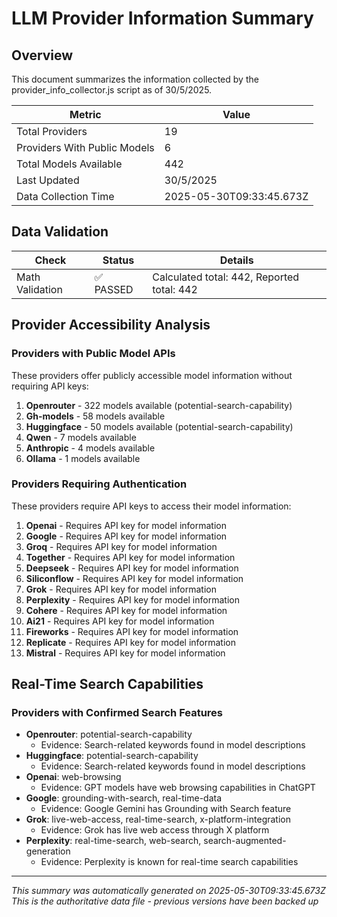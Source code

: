 # LLM Provider Information Summary

## Overview

This document summarizes the information collected by the provider_info_collector.js script as of 30/5/2025.

| Metric | Value |
|--------|-------|
| Total Providers | 19 |
| Providers With Public Models | 6 |
| Total Models Available | 442 |
| Last Updated | 30/5/2025 |
| Data Collection Time | 2025-05-30T09:33:45.673Z |

## Data Validation

| Check | Status | Details |
|-------|--------|---------|
| Math Validation | ✅ PASSED | Calculated total: 442, Reported total: 442 |



## Provider Accessibility Analysis

### Providers with Public Model APIs

These providers offer publicly accessible model information without requiring API keys:

1. **Openrouter** - 322 models available (potential-search-capability)
2. **Gh-models** - 58 models available
3. **Huggingface** - 50 models available (potential-search-capability)
4. **Qwen** - 7 models available
5. **Anthropic** - 4 models available
6. **Ollama** - 1 models available

### Providers Requiring Authentication

These providers require API keys to access their model information:

1. **Openai** - Requires API key for model information
2. **Google** - Requires API key for model information
3. **Groq** - Requires API key for model information
4. **Together** - Requires API key for model information
5. **Deepseek** - Requires API key for model information
6. **Siliconflow** - Requires API key for model information
7. **Grok** - Requires API key for model information
8. **Perplexity** - Requires API key for model information
9. **Cohere** - Requires API key for model information
10. **Ai21** - Requires API key for model information
11. **Fireworks** - Requires API key for model information
12. **Replicate** - Requires API key for model information
13. **Mistral** - Requires API key for model information

## Real-Time Search Capabilities

### Providers with Confirmed Search Features

- **Openrouter**: potential-search-capability
  - Evidence: Search-related keywords found in model descriptions
- **Huggingface**: potential-search-capability
  - Evidence: Search-related keywords found in model descriptions
- **Openai**: web-browsing
  - Evidence: GPT models have web browsing capabilities in ChatGPT
- **Google**: grounding-with-search, real-time-data
  - Evidence: Google Gemini has Grounding with Search feature
- **Grok**: live-web-access, real-time-search, x-platform-integration
  - Evidence: Grok has live web access through X platform
- **Perplexity**: real-time-search, web-search, search-augmented-generation
  - Evidence: Perplexity is known for real-time search capabilities

---

*This summary was automatically generated on 2025-05-30T09:33:45.673Z*
*This is the authoritative data file - previous versions have been backed up*
